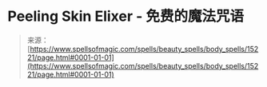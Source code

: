 <!--yml

category: 未分类

date: 2024-06-12 18:54:33

-->

# Peeling Skin Elixer - 免费的魔法咒语

> 来源：[https://www.spellsofmagic.com/spells/beauty_spells/body_spells/15221/page.html#0001-01-01](https://www.spellsofmagic.com/spells/beauty_spells/body_spells/15221/page.html#0001-01-01)
